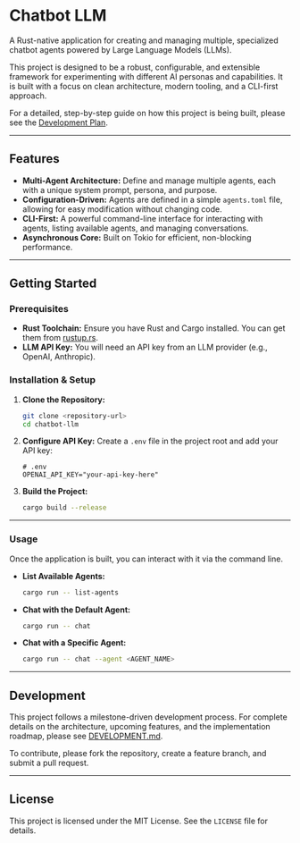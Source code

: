 # Chatbot LLM

A Rust-native application for creating and managing multiple, specialized chatbot agents powered by Large Language Models (LLMs).

This project is designed to be a robust, configurable, and extensible framework for experimenting with different AI personas and capabilities. It is built with a focus on clean architecture, modern tooling, and a CLI-first approach.

For a detailed, step-by-step guide on how this project is being built, please see the [Development Plan](DEVELOPMENT.md).

---

## Features

- **Multi-Agent Architecture:** Define and manage multiple agents, each with a unique system prompt, persona, and purpose.
- **Configuration-Driven:** Agents are defined in a simple `agents.toml` file, allowing for easy modification without changing code.
- **CLI-First:** A powerful command-line interface for interacting with agents, listing available agents, and managing conversations.
- **Asynchronous Core:** Built on Tokio for efficient, non-blocking performance.

---

## Getting Started

### Prerequisites

- **Rust Toolchain:** Ensure you have Rust and Cargo installed. You can get them from [rustup.rs](https://rustup.rs/).
- **LLM API Key:** You will need an API key from an LLM provider (e.g., OpenAI, Anthropic).

### Installation & Setup

1.  **Clone the Repository:**
    ```sh
    git clone <repository-url>
    cd chatbot-llm
    ```

2.  **Configure API Key:**
    Create a `.env` file in the project root and add your API key:
    ```
    # .env
    OPENAI_API_KEY="your-api-key-here"
    ```

3.  **Build the Project:**
    ```sh
    cargo build --release
    ```

---

### Usage

Once the application is built, you can interact with it via the command line.

- **List Available Agents:**
  ```sh
  cargo run -- list-agents
  ```

- **Chat with the Default Agent:**
  ```sh
  cargo run -- chat
  ```

- **Chat with a Specific Agent:**
  ```sh
  cargo run -- chat --agent <AGENT_NAME>
  ```

---

## Development

This project follows a milestone-driven development process. For complete details on the architecture, upcoming features, and the implementation roadmap, please see [DEVELOPMENT.md](DEVELOPMENT.md).

To contribute, please fork the repository, create a feature branch, and submit a pull request.

---

## License

This project is licensed under the MIT License. See the `LICENSE` file for details.
